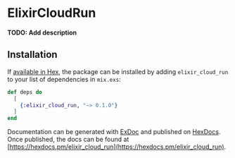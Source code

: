 # ElixirCloudRun

**TODO: Add description**

## Installation

If [available in Hex](https://hex.pm/docs/publish), the package can be installed
by adding `elixir_cloud_run` to your list of dependencies in `mix.exs`:

```elixir
def deps do
  [
    {:elixir_cloud_run, "~> 0.1.0"}
  ]
end
```

Documentation can be generated with [ExDoc](https://github.com/elixir-lang/ex_doc)
and published on [HexDocs](https://hexdocs.pm). Once published, the docs can
be found at [https://hexdocs.pm/elixir_cloud_run](https://hexdocs.pm/elixir_cloud_run).

